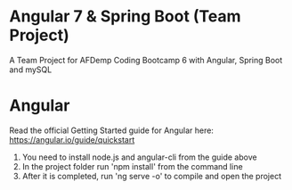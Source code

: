 # Angular 7 & Spring Boot (Team Project)
A Team Project for AFDemp Coding Bootcamp 6 with Angular, Spring Boot and mySQL

# Angular
Read the official Getting Started guide for Angular here: https://angular.io/guide/quickstart

1. You need to install node.js and angular-cli from the guide above
2. In the project folder run 'npm install' from the command line
3. After it is completed, run 'ng serve -o' to compile and open the project
